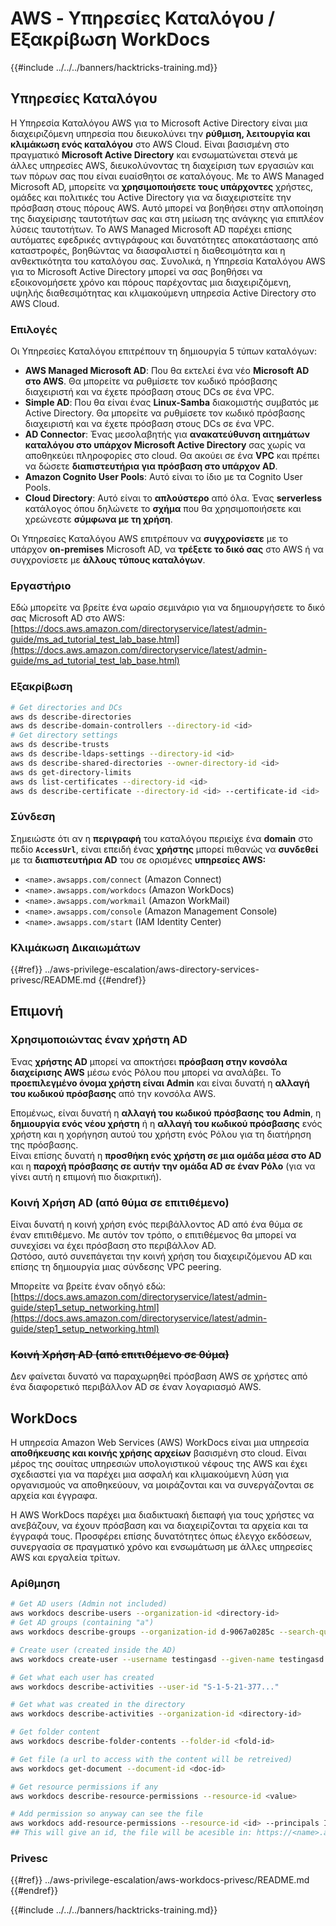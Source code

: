 # AWS - Υπηρεσίες Καταλόγου / Εξακρίβωση WorkDocs

{{#include ../../../banners/hacktricks-training.md}}

## Υπηρεσίες Καταλόγου

Η Υπηρεσία Καταλόγου AWS για το Microsoft Active Directory είναι μια διαχειριζόμενη υπηρεσία που διευκολύνει την **ρύθμιση, λειτουργία και κλιμάκωση ενός καταλόγου** στο AWS Cloud. Είναι βασισμένη στο πραγματικό **Microsoft Active Directory** και ενσωματώνεται στενά με άλλες υπηρεσίες AWS, διευκολύνοντας τη διαχείριση των εργασιών και των πόρων σας που είναι ευαίσθητοι σε καταλόγους. Με το AWS Managed Microsoft AD, μπορείτε να **χρησιμοποιήσετε τους υπάρχοντες** χρήστες, ομάδες και πολιτικές του Active Directory για να διαχειριστείτε την πρόσβαση στους πόρους AWS. Αυτό μπορεί να βοηθήσει στην απλοποίηση της διαχείρισης ταυτοτήτων σας και στη μείωση της ανάγκης για επιπλέον λύσεις ταυτοτήτων. Το AWS Managed Microsoft AD παρέχει επίσης αυτόματες εφεδρικές αντιγράφους και δυνατότητες αποκατάστασης από καταστροφές, βοηθώντας να διασφαλιστεί η διαθεσιμότητα και η ανθεκτικότητα του καταλόγου σας. Συνολικά, η Υπηρεσία Καταλόγου AWS για το Microsoft Active Directory μπορεί να σας βοηθήσει να εξοικονομήσετε χρόνο και πόρους παρέχοντας μια διαχειριζόμενη, υψηλής διαθεσιμότητας και κλιμακούμενη υπηρεσία Active Directory στο AWS Cloud.

### Επιλογές

Οι Υπηρεσίες Καταλόγου επιτρέπουν τη δημιουργία 5 τύπων καταλόγων:

- **AWS Managed Microsoft AD**: Που θα εκτελεί ένα νέο **Microsoft AD στο AWS**. Θα μπορείτε να ρυθμίσετε τον κωδικό πρόσβασης διαχειριστή και να έχετε πρόσβαση στους DCs σε ένα VPC.
- **Simple AD**: Που θα είναι ένας **Linux-Samba** διακομιστής συμβατός με Active Directory. Θα μπορείτε να ρυθμίσετε τον κωδικό πρόσβασης διαχειριστή και να έχετε πρόσβαση στους DCs σε ένα VPC.
- **AD Connector**: Ένας μεσολαβητής για **ανακατεύθυνση αιτημάτων καταλόγου στο υπάρχον Microsoft Active Directory** σας χωρίς να αποθηκεύει πληροφορίες στο cloud. Θα ακούει σε ένα **VPC** και πρέπει να δώσετε **διαπιστευτήρια για πρόσβαση στο υπάρχον AD**.
- **Amazon Cognito User Pools**: Αυτό είναι το ίδιο με τα Cognito User Pools.
- **Cloud Directory**: Αυτό είναι το **απλούστερο** από όλα. Ένας **serverless** κατάλογος όπου δηλώνετε το **σχήμα** που θα χρησιμοποιήσετε και χρεώνεστε **σύμφωνα με τη χρήση**.

Οι Υπηρεσίες Καταλόγου AWS επιτρέπουν να **συγχρονίσετε** με το υπάρχον **on-premises** Microsoft AD, να **τρέξετε το δικό σας** στο AWS ή να συγχρονίσετε με **άλλους τύπους καταλόγων**.

### Εργαστήριο

Εδώ μπορείτε να βρείτε ένα ωραίο σεμινάριο για να δημιουργήσετε το δικό σας Microsoft AD στο AWS: [https://docs.aws.amazon.com/directoryservice/latest/admin-guide/ms_ad_tutorial_test_lab_base.html](https://docs.aws.amazon.com/directoryservice/latest/admin-guide/ms_ad_tutorial_test_lab_base.html)

### Εξακρίβωση
```bash
# Get directories and DCs
aws ds describe-directories
aws ds describe-domain-controllers --directory-id <id>
# Get directory settings
aws ds describe-trusts
aws ds describe-ldaps-settings --directory-id <id>
aws ds describe-shared-directories --owner-directory-id <id>
aws ds get-directory-limits
aws ds list-certificates --directory-id <id>
aws ds describe-certificate --directory-id <id> --certificate-id <id>
```
### Σύνδεση

Σημειώστε ότι αν η **περιγραφή** του καταλόγου περιείχε ένα **domain** στο πεδίο **`AccessUrl`**, είναι επειδή ένας **χρήστης** μπορεί πιθανώς να **συνδεθεί** με τα **διαπιστευτήρια AD** του σε ορισμένες **υπηρεσίες AWS:**

- `<name>.awsapps.com/connect` (Amazon Connect)
- `<name>.awsapps.com/workdocs` (Amazon WorkDocs)
- `<name>.awsapps.com/workmail` (Amazon WorkMail)
- `<name>.awsapps.com/console` (Amazon Management Console)
- `<name>.awsapps.com/start` (IAM Identity Center)

### Κλιμάκωση Δικαιωμάτων

{{#ref}}
../aws-privilege-escalation/aws-directory-services-privesc/README.md
{{#endref}}

## Επιμονή

### Χρησιμοποιώντας έναν χρήστη AD

Ένας **χρήστης AD** μπορεί να αποκτήσει **πρόσβαση στην κονσόλα διαχείρισης AWS** μέσω ενός Ρόλου που μπορεί να αναλάβει. Το **προεπιλεγμένο όνομα χρήστη είναι Admin** και είναι δυνατή η **αλλαγή του κωδικού πρόσβασης** από την κονσόλα AWS.

Επομένως, είναι δυνατή η **αλλαγή του κωδικού πρόσβασης του Admin**, η **δημιουργία ενός νέου χρήστη** ή η **αλλαγή του κωδικού πρόσβασης** ενός χρήστη και η χορήγηση αυτού του χρήστη ενός Ρόλου για τη διατήρηση της πρόσβασης.\
Είναι επίσης δυνατή η **προσθήκη ενός χρήστη σε μια ομάδα μέσα στο AD** και η **παροχή πρόσβασης σε αυτήν την ομάδα AD σε έναν Ρόλο** (για να γίνει αυτή η επιμονή πιο διακριτική).

### Κοινή Χρήση AD (από θύμα σε επιτιθέμενο)

Είναι δυνατή η κοινή χρήση ενός περιβάλλοντος AD από ένα θύμα σε έναν επιτιθέμενο. Με αυτόν τον τρόπο, ο επιτιθέμενος θα μπορεί να συνεχίσει να έχει πρόσβαση στο περιβάλλον AD.\
Ωστόσο, αυτό συνεπάγεται την κοινή χρήση του διαχειριζόμενου AD και επίσης τη δημιουργία μιας σύνδεσης VPC peering.

Μπορείτε να βρείτε έναν οδηγό εδώ: [https://docs.aws.amazon.com/directoryservice/latest/admin-guide/step1_setup_networking.html](https://docs.aws.amazon.com/directoryservice/latest/admin-guide/step1_setup_networking.html)

### ~~Κοινή Χρήση AD (από επιτιθέμενο σε θύμα)~~

Δεν φαίνεται δυνατό να παραχωρηθεί πρόσβαση AWS σε χρήστες από ένα διαφορετικό περιβάλλον AD σε έναν λογαριασμό AWS.

## WorkDocs

Η υπηρεσία Amazon Web Services (AWS) WorkDocs είναι μια υπηρεσία **αποθήκευσης και κοινής χρήσης αρχείων** βασισμένη στο cloud. Είναι μέρος της σουίτας υπηρεσιών υπολογιστικού νέφους της AWS και έχει σχεδιαστεί για να παρέχει μια ασφαλή και κλιμακούμενη λύση για οργανισμούς να αποθηκεύουν, να μοιράζονται και να συνεργάζονται σε αρχεία και έγγραφα.

Η AWS WorkDocs παρέχει μια διαδικτυακή διεπαφή για τους χρήστες να ανεβάζουν, να έχουν πρόσβαση και να διαχειρίζονται τα αρχεία και τα έγγραφά τους. Προσφέρει επίσης δυνατότητες όπως έλεγχο εκδόσεων, συνεργασία σε πραγματικό χρόνο και ενσωμάτωση με άλλες υπηρεσίες AWS και εργαλεία τρίτων.

### Αρίθμηση
```bash
# Get AD users (Admin not included)
aws workdocs describe-users --organization-id <directory-id>
# Get AD groups (containing "a")
aws workdocs describe-groups --organization-id d-9067a0285c --search-query a

# Create user (created inside the AD)
aws workdocs create-user --username testingasd --given-name testingasd --surname testingasd --password <password> --email-address name@directory.domain --organization-id <directory-id>

# Get what each user has created
aws workdocs describe-activities --user-id "S-1-5-21-377..."

# Get what was created in the directory
aws workdocs describe-activities --organization-id <directory-id>

# Get folder content
aws workdocs describe-folder-contents --folder-id <fold-id>

# Get file (a url to access with the content will be retreived)
aws workdocs get-document --document-id <doc-id>

# Get resource permissions if any
aws workdocs describe-resource-permissions --resource-id <value>

# Add permission so anyway can see the file
aws workdocs add-resource-permissions --resource-id <id> --principals Id=anonymous,Type=ANONYMOUS,Role=VIEWER
## This will give an id, the file will be acesible in: https://<name>.awsapps.com/workdocs/index.html#/share/document/<id>
```
### Privesc

{{#ref}}
../aws-privilege-escalation/aws-workdocs-privesc/README.md
{{#endref}}

{{#include ../../../banners/hacktricks-training.md}}
